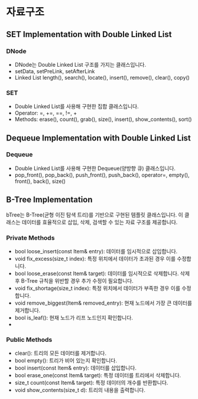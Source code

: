 # 자료구조
## SET Implementation with Double Linked List
  ### DNode
  - DNode는 Double Linked List 구조를 가지는 클래스입니다.
  - setData, setPreLink, setAfterLink
  - Linked List length(), search(), locate(), insert(), remove(), clear(), copy()

  ### SET
  -  Double Linked List를 사용해 구현한 집합 클래스입니다.
  - Operator: =, +=, ==, !=, +
  - Methods: erase(), count(), grab(), size(), insert(), show_contents(), sort()

## Dequeue Implementation with Double Linked List
  ### Dequeue
  -  Double Linked List를 사용해 구현한 Dequeue(양방향 큐) 클래스입니다.
  -  pop_front(), pop_back(), push_front(), push_back(), operator=, empty(), front(), back(), size()

## B-Tree Implementation
bTree는 B-Tree(균형 이진 탐색 트리)를 기반으로 구현된 템플릿 클래스입니다. 이 클래스는 데이터를 효율적으로 삽입, 삭제, 검색할 수 있는 자료 구조를 제공합니다.
  ### Private Methods
  - bool loose_insert(const Item& entry): 데이터를 임시적으로 삽입합니다.
  - void fix_excess(size_t index): 특정 위치에서 데이터가 초과된 경우 이를 수정합니다.
  - bool loose_erase(const Item& target): 데이터를 임시적으로 삭제합니다. 삭제 후 B-Tree 규칙을 위반할 경우 추가 수정이 필요합니다.
  - void fix_shortage(size_t index): 특정 위치에서 데이터가 부족한 경우 이를 수정합니다.
  - void remove_biggest(Item& removed_entry): 현재 노드에서 가장 큰 데이터를 제거합니다.
  - bool is_leaf(): 현재 노드가 리프 노드인지 확인합니다.
  - 
  ### Public Methods
  - clear(): 트리의 모든 데이터를 제거합니다.
  - bool empty(): 트리가 비어 있는지 확인합니다.
  - bool insert(const Item& entry): 데이터를 삽입합니다.
  - bool erase_one(const Item& target): 특정 데이터를 트리에서 삭제합니다.
  - size_t count(const Item& target): 특정 데이터의 개수를 반환합니다.
  - void show_contents(size_t d): 트리의 내용을 출력합니다.
